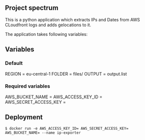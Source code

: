 
## Project spectrum

This is a python application which extracts IPs and Dates from AWS CLoudfront logs and adds gelocations to it.

The application takes following variables:

## Variables

### Default
REGION = eu-central-1 
FOLDER = files/
OUTPUT = output.list

### Required variables
AWS_BUCKET_NAME = 
AWS_ACCESS_KEY_ID = 
AWS_SECRET_ACCESS_KEY = 

## Deployment

```shell
$ docker run -e AWS_ACCESS_KEY_ID= AWS_SECRET_ACCESS_KEY= AWS_BUCKET_NAME= --name ip-exporter
```


